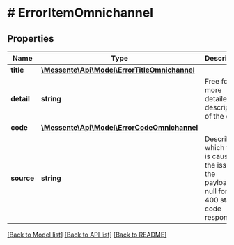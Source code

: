 # # ErrorItemOmnichannel

## Properties

Name | Type | Description | Notes
------------ | ------------- | ------------- | -------------
**title** | [**\Messente\Api\Model\ErrorTitleOmnichannel**](ErrorTitleOmnichannel.md) |  |
**detail** | **string** | Free form more detailed description of the error |
**code** | [**\Messente\Api\Model\ErrorCodeOmnichannel**](ErrorCodeOmnichannel.md) |  |
**source** | **string** | Describes which field is causing the issue in the payload, null for non 400 status code responses |

[[Back to Model list]](../../README.md#models) [[Back to API list]](../../README.md#endpoints) [[Back to README]](../../README.md)
